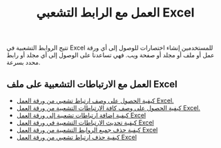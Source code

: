 ﻿---
title: العمل مع الرابط التشعبي Excel
second_title: Documen
type: docs
linktitle: رابط تشعبي
url: /ar/hyperlinks/
aliases: [/working-with-hyperlinks/,/working-with-hyperlink/]
keywords: REST API, hyperlinks, spreadsheets, exce
description: "Cells.Cloud API لتشغيل Excel: العمل مع الروابط التشعبية على ملف Excel"
weight: 100
kwords: Excel، Office السحابة، REST API، جدول بيانات، PDF، CSV، Json، Markdown، الروابط التشعبية
---
تتيح الروابط التشعبية في Excel للمستخدمين إنشاء اختصارات للوصول إلى أي ورقة عمل أو ملف أو مجلد أو صفحة ويب. فهي تساعدنا على الوصول إلى أي مجلد أو رابط محدد بسرعة.

## العمل مع الارتباطات التشعبية على ملف Excel

- [كيفية الحصول على وصف ارتباط تشعبي من ورقة العمل Excel.](/cells/ar/hyperlinks/get/)
- [كيفية الحصول على وصف كافة الارتباطات التشعبية من ورقة العمل Excel.](/cells/ar/hyperlinks/get-all/)
- [كيفية إضافة ارتباطات تشعبية إلى ورقة العمل Excel](/cells/ar/hyperlinks/add/)
- [كيفية تحديث الارتباطات التشعبية في ورقة العمل Excel](/cells/ar/hyperlinks/update/)
- [كيفية حذف جميع الروابط التشعبية من ورقة العمل Excel](/cells/ar//hyperlinks/clear/)
- [كيفية حذف ارتباط تشعبي من ورقة العمل Excel](/cells/ar//hyperlinks/delete/)
